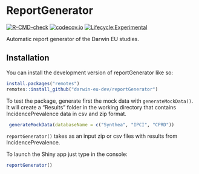 
<!-- README.md is generated from README.Rmd. Please edit that file -->

# ReportGenerator

<!-- badges: start -->

[![R-CMD-check](https://github.com/darwin-eu-dev/ReportGenerator/actions/workflows/R-CMD-check.yaml/badge.svg)](https://github.com/darwin-eu-dev/ReportGenerator/actions/workflows/R-CMD-check.yaml)
[![codecov.io](https://codecov.io/github/darwin-eu-dev/ReportGenerator/coverage.svg?branch=main)](https://codecov.io/github/darwin-eu-dev/ReportGenerator/coverage.svg?branch=main)
[![Lifecycle:Experimental](https://img.shields.io/badge/Lifecycle-Experimental-339999)](https://lifecycle.r-lib.org/articles/stages.html)
<!-- badges: end -->

Automatic report generator of the Darwin EU studies.

## Installation

You can install the development version of reportGenerator like so:

``` r
install.packages("remotes")
remotes::install_github("darwin-eu-dev/reportGenerator")
```

To test the package, generate first the mock data with
`generateMockData()`. It will create a “Results” folder in the working
directory that contains IncidencePrevalence data in csv and zip format.

``` r
 generateMockData(databaseName = c("Synthea", "IPCI", "CPRD"))
```

`reportGenerator()` takes as an input zip or csv files with results from
IncidencePrevalence.

To launch the Shiny app just type in the console:

``` r
reportGenerator()
```
